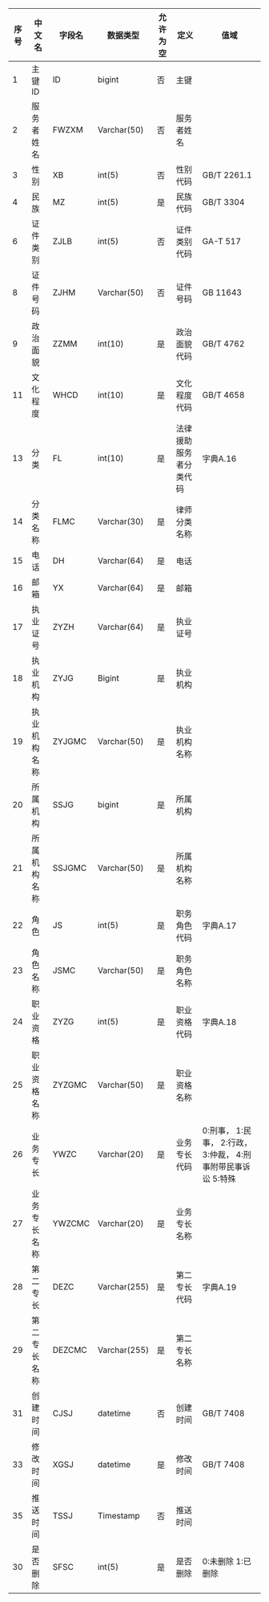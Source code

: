 | 序号 | 中文名       | 字段名 | 数据类型     | 允许为空 | 定义                   | 值域                                                         |
| ---- | ------------ | ------ | ------------ | -------- | ---------------------- | ------------------------------------------------------------ |
| 1    | 主键ID       | ID     | bigint       | 否       | 主键                   |                                                              |
| 2    | 服务者姓名   | FWZXM  | Varchar(50)  | 否       | 服务者姓名             |                                                              |
| 3    | 性别         | XB     | int(5)       | 否       | 性别代码               | GB/T 2261.1                                                  |
| 4    | 民族         | MZ     | int(5)       | 是       | 民族代码               | GB/T 3304                                                    |
| 6    | 证件类别     | ZJLB   | int(5)       | 否       | 证件类别代码           | GA-T 517                                                     |
| 8    | 证件号码     | ZJHM   | Varchar(50)  | 否       | 证件号码               | GB 11643                                                     |
| 9    | 政治面貌     | ZZMM   | int(10)      | 是       | 政治面貌代码           | GB/T 4762                                                    |
| 11   | 文化程度     | WHCD   | int(10)      | 是       | 文化程度代码           | GB/T 4658                                                    |
| 13   | 分类         | FL     | int(10)      | 是       | 法律援助服务者分类代码 | 字典A.16                                                     |
| 14   | 分类名称     | FLMC   | Varchar(30)  | 是       | 律师分类名称           |                                                              |
| 15   | 电话         | DH     | Varchar(64)  | 是       | 电话                   |                                                              |
| 16   | 邮箱         | YX     | Varchar(64)  | 是       | 邮箱                   |                                                              |
| 17   | 执业证号     | ZYZH   | Varchar(64)  | 是       | 执业证号               |                                                              |
| 18   | 执业机构     | ZYJG   | Bigint       | 是       | 执业机构               |                                                              |
| 19   | 执业机构名称 | ZYJGMC | Varchar(50)  | 是       | 执业机构名称           |                                                              |
| 20   | 所属机构     | SSJG   | bigint       | 是       | 所属机构               |                                                              |
| 21   | 所属机构名称 | SSJGMC | Varchar(50)  | 是       | 所属机构名称           |                                                              |
| 22   | 角色         | JS     | int(5)       | 是       | 职务角色代码           | 字典A.17                                                     |
| 23   | 角色名称     | JSMC   | Varchar(50)  | 是       | 职务角色名称           |                                                              |
| 24   | 职业资格     | ZYZG   | int(5)       | 是       | 职业资格代码           | 字典A.18                                                     |
| 25   | 职业资格名称 | ZYZGMC | Varchar(50)  | 是       | 职业资格名称           |                                                              |
| 26   | 业务专长     | YWZC   | Varchar(20)  | 是       | 业务专长代码           | 0:刑事， 1:民事， 2:行政， 3:仲裁， 4:刑事附带民事诉讼 5:特殊 |
| 27   | 业务专长名称 | YWZCMC | Varchar(20)  | 是       | 业务专长名称           |                                                              |
| 28   | 第二专长     | DEZC   | Varchar(255) | 是       | 第二专长代码           | 字典A.19                                                     |
| 29   | 第二专长名称 | DEZCMC | Varchar(255) | 是       | 第二专长名称           |                                                              |
| 31   | 创建时间     | CJSJ   | datetime     | 否       | 创建时间               | GB/T 7408                                                    |
| 33   | 修改时间     | XGSJ   | datetime     | 是       | 修改时间               | GB/T 7408                                                    |
| 35   | 推送时间     | TSSJ   | Timestamp    | 否       | 推送时间               |                                                              |
| 30   | 是否删除     | SFSC   | int(5)       | 是       | 是否删除               | 0:未删除 1:已删除                                            |